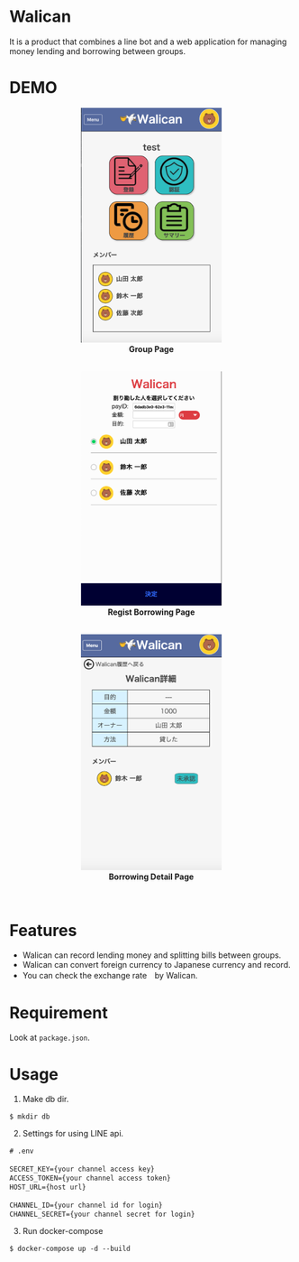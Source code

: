 # Walican


It is a product that combines a line bot and a web application for managing money lending and borrowing between groups.

# DEMO

<div style="text-align:center;">
<img src="./public/images/readme/group-page.png" style="width:250px;">
<p style="margin-top: 0; font-weight:bold;">Group Page</p><br>

<img src="./public/images/readme/walican.png" style="width:250px;">
<p style="margin-top: 0; font-weight:bold;">Regist Borrowing Page</p><br>

<img src="./public/images/readme/walican-detail.png" style="width:250px;">
<p style="margin-top: 0; font-weight:bold;">Borrowing Detail Page</p><br>
</div>

# Features

- Walican can record lending money and splitting bills between groups.
- Walican can convert foreign currency to Japanese currency and record.
- You can check the exchange rate　by Walican.

# Requirement

Look at `package.json`.

# Usage

1. Make db dir.
```
$ mkdir db
```

2. Settings for using LINE api.
```
# .env

SECRET_KEY={your channel access key}
ACCESS_TOKEN={your channel access token}
HOST_URL={host url}

CHANNEL_ID={your channel id for login}
CHANNEL_SECRET={your channel secret for login}
```

3. Run docker-compose
```
$ docker-compose up -d --build
```